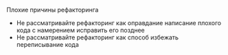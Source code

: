 Плохие причины рефакторинга

- Не рассматривайте рефакторинг как оправдание написание плохого кода с намерением исправить его позднее
- Не рассматривайте рефакторинг как способ избежать переписывание кода
